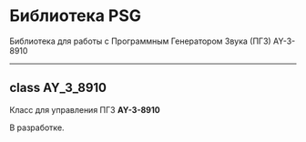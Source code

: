# Библиотека PSG

Библиотека для работы с Программным Генератором Звука (ПГЗ) AY-3-8910

---

## class AY_3_8910

Класс для управления ПГЗ **AY-3-8910**

В разработке.
